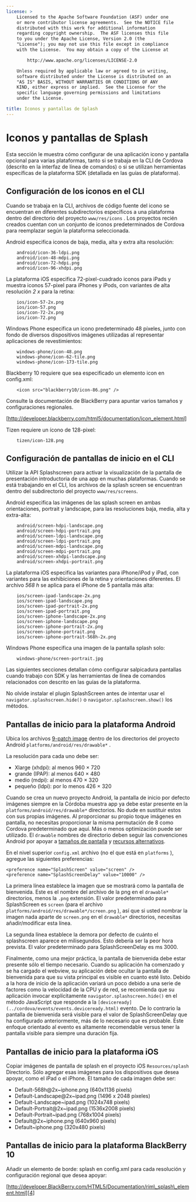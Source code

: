 ```yaml
---
license: >
    Licensed to the Apache Software Foundation (ASF) under one
    or more contributor license agreements.  See the NOTICE file
    distributed with this work for additional information
    regarding copyright ownership.  The ASF licenses this file
    to you under the Apache License, Version 2.0 (the
    "License"); you may not use this file except in compliance
    with the License.  You may obtain a copy of the License at

        http://www.apache.org/licenses/LICENSE-2.0

    Unless required by applicable law or agreed to in writing,
    software distributed under the License is distributed on an
    "AS IS" BASIS, WITHOUT WARRANTIES OR CONDITIONS OF ANY
    KIND, either express or implied.  See the License for the
    specific language governing permissions and limitations
    under the License.

title: Iconos y pantallas de Splash
---
```


# Iconos y pantallas de Splash

Esta sección le muestra cómo configurar de una aplicación icono y pantalla opcional para varias plataformas, tanto si se trabaja en la CLI de Cordova (descrito en la interfaz de línea de comandos) o si se utilizan herramientas específicas de la plataforma SDK (detallada en las guías de plataforma).

## Configuración de los iconos en el CLI

Cuando se trabaja en la CLI, archivos de código fuente del icono se encuentran en diferentes subdirectorios específicos a una plataforma dentro del directorio del proyecto `www/res/icons` . Los proyectos recién creados cuentan con un conjunto de iconos predeterminados de Cordova para reemplazar según la plataforma seleccionada.

Android especifica iconos de baja, media, alta y extra alta resolución:

        android/icon-36-ldpi.png
        android/icon-48-mdpi.png
        android/icon-72-hdpi.png
        android/icon-96-xhdpi.png
    

La plataforma iOS especifica 72-pixel-cuadrado iconos para iPads y muestra iconos 57-pixel para iPhones y iPods, con variantes de alta resolución *2 x* para la retina:

        ios/icon-57-2x.png
        ios/icon-57.png
        ios/icon-72-2x.png
        ios/icon-72.png
    

Windows Phone especifica un icono predeterminado 48 píxeles, junto con fondo de diversos dispositivos imágenes utilizadas al representar aplicaciones de revestimientos:

        windows-phone/icon-48.png
        windows-phone/icon-62-tile.png
        windows-phone/icon-173-tile.png
    

Blackberry 10 requiere que sea especificado un elemento icon en config.xml:

        <icon src="blackberry10/icon-86.png" />
    

Consulte la documentación de BlackBerry para apuntar varios tamaños y configuraciones regionales.

[http://developer.blackberry.com/html5/documentation/icon_element.html]

Tizen requiere un ícono de 128-pixel:

        tizen/icon-128.png
    

## Configuración de pantallas de inicio en el CLI

Utilizar la API Splashscreen para activar la visualización de la pantalla de presentación introductoria de una app en muchas plataformas. Cuando se está trabajando en el CLI, los archivos de la splash screen se encuentran dentro del subdirectorio del proyecto `www/res/screens`.

Android especifica las imágenes de las splash screen en ambas orientaciones, portrait y landscape, para las resoluciones baja, media, alta y extra-alta:

        android/screen-hdpi-landscape.png
        android/screen-hdpi-portrait.png
        android/screen-ldpi-landscape.png
        android/screen-ldpi-portrait.png
        android/screen-mdpi-landscape.png
        android/screen-mdpi-portrait.png
        android/screen-xhdpi-landscape.png
        android/screen-xhdpi-portrait.png
    

La plataforma iOS especifica las variantes para iPhone/iPod y iPad, con variantes para las exhibiciones de la retina y orientaciones diferentes. El archivo *568 h* se aplica para el iPhone de 5 pantalla más alta:

        ios/screen-ipad-landscape-2x.png
        ios/screen-ipad-landscape.png
        ios/screen-ipad-portrait-2x.png
        ios/screen-ipad-portrait.png
        ios/screen-iphone-landscape-2x.png
        ios/screen-iphone-landscape.png
        ios/screen-iphone-portrait-2x.png
        ios/screen-iphone-portrait.png
        ios/screen-iphone-portrait-568h-2x.png
    

Windows Phone especifica una imagen de la pantalla splash solo:

        windows-phone/screen-portrait.jpg
    

Las siguientes secciones detallan cómo configurar salpicadura pantallas cuando trabajo con SDK y las herramientas de línea de comandos relacionados con descrito en las guías de la plataforma.

No olvide instalar el plugin SplashScreen antes de intentar usar el `navigator.splashscreen.hide()` o `navigator.splashscreen.show()` los métodos.

## Pantallas de inicio para la plataforma Android

Ubica los archivos [9-patch image][1] dentro de los directorios del proyecto Android `platforms/android/res/drawable*` .

 [1]: https://developer.android.com/tools/help/draw9patch.html

La resolución para cada uno debe ser:

*   Xlarge (xhdpi): al menos 960 × 720
*   grande (IPAP): al menos 640 × 480
*   medio (mdpi): al menos 470 × 320
*   pequeño (ldpi): por lo menos 426 × 320

Cuando se crea un nuevo proyecto Android, la pantalla de inicio por defecto imágenes siempre en la Córdoba muestra app ya debe estar presente en la `platforms/android/res/drawable*` directorios. No dude en sustituir estos con sus propias imágenes. Al proporcionar su propio toque imágenes en pantalla, no necesitas proporcionar la misma permutación de 8 como Cordova predeterminado que aquí. Más o menos optimización puede ser utilizado. El `drawable` nombres de directorio deben seguir las convenciones Android por apoyar a [tamaños de pantalla][2] y [recursos alternativos][3].

 [2]: http://developer.android.com/guide/practices/screens_support.html
 [3]: http://developer.android.com/guide/topics/resources/providing-resources.html#AlternativeResources

En el nivel superior `config.xml` archivo (no el que está en `platforms` ), agregue las siguientes preferencias:

    <preference name="SplashScreen" value="screen" />
    <preference name="SplashScreenDelay" value="10000" />
    

La primera línea establece la imagen que se mostrará como la pantalla de bienvenida. Este es el nombre del archivo de la png en el `drawable*` directorios, menos la `.png` extensión. El valor predeterminado para SplashScreen es `screen` (para el archivo `platforms/android/res/drawable*/screen.png` ), así que si usted nombrar la imagen nada aparte de `screen.png` en el `drawable*` directorios, necesitas añadir/modificar esta línea.

La segunda línea establece la demora por defecto de cuánto el splashscreen aparece en milisegundos. Esto debería ser la peor hora prevista. El valor predeterminado para SplashScreenDelay es ms 3000.

Finalmente, como una mejor práctica, la pantalla de bienvenida debe estar presente sólo el tiempo necesario. Cuando su aplicación ha comenzado y se ha cargado el webview, su aplicación debe ocultar la pantalla de bienvenida para que su vista principal es visible en cuanto esté listo. Debido a la hora de inicio de la aplicación variará un poco debido a una serie de factores como la velocidad de la CPU y de red, se recomienda que su aplicación invocar explícitamente `navigator.splashscreen.hide()` en el método JavaScript que responde a la `[deviceready](../cordova/events/events.deviceready.html)` evento. De lo contrario la pantalla de bienvenida será visible para el valor de SplashScreenDelay que ha configurado anteriormente, más de lo necesario que es probable. Este enfoque orientado al evento es altamente recomendable versus tener la pantalla visible para siempre una duración fija.

## Pantallas de inicio para la plataforma iOS

Copiar imágenes de pantalla de splash en el proyecto iOS `Resources/splash` Directorio. Sólo agregar esas imágenes para los dispositivos que desea apoyar, como el iPad o el iPhone. El tamaño de cada imagen debe ser:

*   Default-568h@2x~iphone.png (640x1136 pixels)
*   Default-Landscape@2x~ipad.png (1496 x 2048 píxeles)
*   Default-Landscape~ipad.png (1024x748 pixels)
*   Default-Portrait@2x~ipad.png (1536x2008 pixels)
*   Default-Portrait~ipad.png (768x1004 pixels)
*   Default@2x~iphone.png (640x960 pixels)
*   Default~iphone.png (320x480 pixels)

## Pantallas de inicio para la plataforma BlackBerry 10

Añadir un elemento de borde: splash en config.xml para cada resolución y configuración regional que desea apoyar:

[http://developer.BlackBerry.com/HTML5/Documentation/rim\_splash\_element.html][4]

 [4]: http://developer.blackberry.com/html5/documentation/rim_splash_element.html